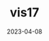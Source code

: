 ---
weight: 3
images:
- /images/vis/vis17.png
title: vis17
date: 2023-04-08
tags:
- archive # all posts
- vis
- work
---
